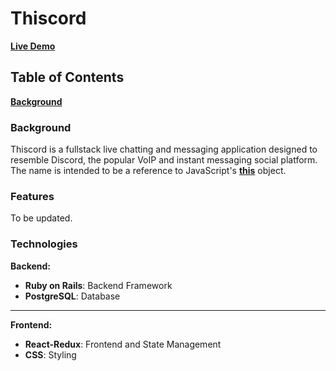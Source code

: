 # Thiscord

**[Live Demo](#)**

## Table of Contents
**[Background](#Background)**<br>

### Background
Thiscord is a fullstack live chatting and messaging application designed to resemble Discord, the popular VoIP and instant messaging social platform. The name is intended to be a reference to JavaScript's **[this](https://developer.mozilla.org/en-US/docs/Web/JavaScript/Reference/Operators/this)** object.

### Features

To be updated.

### Technologies

**Backend:**
- **Ruby on Rails**: Backend Framework
- **PostgreSQL**: Database

***

**Frontend:**
- **React-Redux**: Frontend and State Management
- **CSS**: Styling